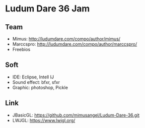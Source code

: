 # Ludum Dare 36 Jam

## Team
* Mimus: http://ludumdare.com/compo/author/mimus/
* Marccspro: http://ludumdare.com/compo/author/marccspro/
* Freebios

## Soft
* IDE: Eclipse, Intell IJ
* Sound effect: bfxr, sfxr
* Graphic: photoshop, Pickle

## Link
* JBasicGL: https://github.com/mimusangel/Ludum-Dare-36.git
* LWJGL: https://www.lwjgl.org/
